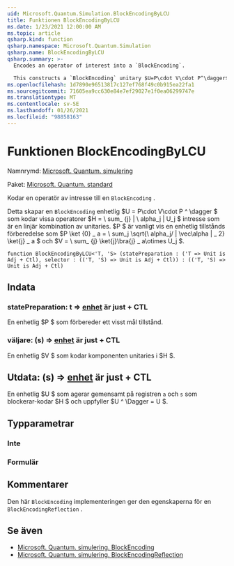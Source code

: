 ```yaml
---
uid: Microsoft.Quantum.Simulation.BlockEncodingByLCU
title: Funktionen BlockEncodingByLCU
ms.date: 1/23/2021 12:00:00 AM
ms.topic: article
qsharp.kind: function
qsharp.namespace: Microsoft.Quantum.Simulation
qsharp.name: BlockEncodingByLCU
qsharp.summary: >-
  Encodes an operator of interest into a `BlockEncoding`.

  This constructs a `BlockEncoding` unitary $U=P\cdot V\cdot P^\dagger$ that encodes some operator $H=\sum_{j}|\alpha_j|U_j$ of interest that is a linear combination of unitaries. Typically, $P$ is a state preparation unitary such that $P\ket{0}\_a=\sum_j\sqrt{\alpha_j/\|\vec\alpha\|\_2}\ket{j}\_a$, and $V=\sum_{j}\ket{j}\bra{j}\_a\otimes U_j$.
ms.openlocfilehash: 1d7890e96513817c127ef768f49c0b915ea22fa1
ms.sourcegitcommit: 71605ea9cc630e84e7ef29027e1f0ea06299747e
ms.translationtype: MT
ms.contentlocale: sv-SE
ms.lasthandoff: 01/26/2021
ms.locfileid: "98858163"
---
```

# <a name="blockencodingbylcu-function"></a>Funktionen BlockEncodingByLCU

Namnrymd: [Microsoft. Quantum. simulering](xref:Microsoft.Quantum.Simulation)

Paket: [Microsoft. Quantum. standard](https://nuget.org/packages/Microsoft.Quantum.Standard)


Kodar en operatör av intresse till en `BlockEncoding` .

Detta skapar en `BlockEncoding` enhetlig $U = P\cdot V\cdot P ^ \dagger $ som kodar vissa operatorer $H = \ sum_ {j} | \ alpha_j | U_j $ intresse som är en linjär kombination av unitaries. $P $ är vanligt vis en enhetlig tillstånds förberedelse som $P \ket {0} \_ a = \ sum_j \sqrt{\ alpha_j/ \| \vec\alpha \| \_ 2} \ket{j} \_ a $ och $V = \ sum_ {j} \ket{j}\bra{j} \_ a\otimes U_j $.

```qsharp
function BlockEncodingByLCU<'T, 'S> (statePreparation : ('T => Unit is Adj + Ctl), selector : (('T, 'S) => Unit is Adj + Ctl)) : (('T, 'S) => Unit is Adj + Ctl)
```


## <a name="input"></a>Indata

### <a name="statepreparation--t--unit--is-adj--ctl"></a>statePreparation: t => [enhet](xref:microsoft.quantum.lang-ref.unit)  är just + CTL

En enhetlig $P $ som förbereder ett visst mål tillstånd.


### <a name="selector--ts--unit--is-adj--ctl"></a>väljare: (s) => [enhet](xref:microsoft.quantum.lang-ref.unit)  är just + CTL

En enhetlig $V $ som kodar komponenten unitaries i $H $.



## <a name="output--ts--unit--is-adj--ctl"></a>Utdata: (s) => [enhet](xref:microsoft.quantum.lang-ref.unit)  är just + CTL

En enhetlig $U $ som agerar gemensamt på registren `a` och `s` som blockerar-kodar $H $ och uppfyller $U ^ \Dagger = U $.

## <a name="type-parameters"></a>Typparametrar

### <a name="t"></a>Inte


### <a name="s"></a>Formulär



## <a name="remarks"></a>Kommentarer

Den här `BlockEncoding` implementeringen ger den egenskaperna för en `BlockEncodingReflection` .

## <a name="see-also"></a>Se även

- [Microsoft. Quantum. simulering. BlockEncoding](xref:Microsoft.Quantum.Simulation.BlockEncoding)
- [Microsoft. Quantum. simulering. BlockEncodingReflection](xref:Microsoft.Quantum.Simulation.BlockEncodingReflection)